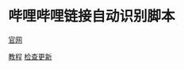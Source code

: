 # 哔哩哔哩链接自动识别脚本
[官网](https://js.alwolf.cn/)

[教程](https://js.alwolf.cn/tutorial/bilibiliurl)
[检查更新](https://js.alwolf.cn/js/updates/bilibiliurl)
